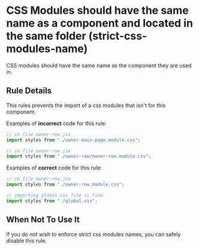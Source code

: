 # CSS Modules should have the same name as a component and located in the same folder (strict-css-modules-name)

CSS modules should have the same name as the component they are used in.

## Rule Details

This rules prevents the import of a css modules that isn't for this component.

Examples of **incorrect** code for this rule:

```js
// in file owner-row.jsx
import styles from "./owner-main-page.module.css";

// in file owner-row.jsx
import styles from "./owner-row/owner-row.module.css";

```

Examples of **correct** code for this rule:

```js
// in file owner-row.jsx
import styles from "./owner-row.module.css";

// importing global css file is fine
import styles from "./global.css";
```

## When Not To Use It

If you do not wish to enforce strict css modules names, you can safely disable this rule.
